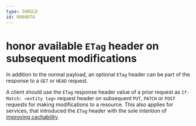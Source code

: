 ```yaml
---
type: SHOULD
id: R000074
---
```


# honor available `ETag` header on subsequent modifications

In addition to the normal payload, an optional `ETag` header can be part of the response to a `GET` or `HEAD` request.

A client should use the `ETag` response header value of a prior request as `If-Match: <entity tag>` request header on subsequent `PUT`, `PATCH` or `POST` requests for making modifications to a resource. This also applies for services, that introduced the `ETag` header with the sole intention of [improving cachability](5010_may-use-etag-header-for-caching-resources.md).

